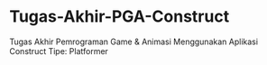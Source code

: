# Tugas-Akhir-PGA-Construct
Tugas Akhir Pemrograman Game & Animasi Menggunakan Aplikasi Construct
Tipe: Platformer
